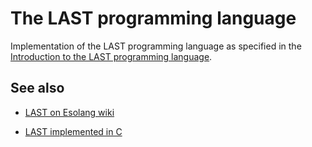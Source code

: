 # The LAST programming language

Implementation of the LAST programming language as specified in the [Introduction to the LAST programming language](https://xtao.org/blog/last-intro.html).

## See also

* [LAST on Esolang wiki](https://esolangs.org/wiki/LAST)

* [LAST implemented in C](https://codeberg.org/xtao-org/last.c)
